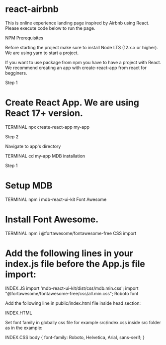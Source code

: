 # react-airbnb

This is online experience landing page inspired by Airbnb using React.
Please execute code below to run the page.

NPM
Prerequisites

Before starting the project make sure to install Node LTS (12.x.x or higher). We are using yarn to start a project.

If you want to use package from npm you have to have a project with React. We recommend creating an app with create-react-app from react for begginers.

Step 1

# Create React App. We are using React 17+ version.

TERMINAL
npx create-react-app my-app

Step 2

Navigate to app's directory

TERMINAL
cd my-app
MDB installation

Step 1

# Setup MDB

TERMINAL
npm i mdb-react-ui-kit
Font Awesome

# Install Font Awesome.

TERMINAL
npm i @fortawesome/fontawesome-free
CSS import

# Add the following lines in your index.js file before the App.js file import:

INDEX.JS
import 'mdb-react-ui-kit/dist/css/mdb.min.css';
import "@fortawesome/fontawesome-free/css/all.min.css";
Roboto font

Add the following line in public/index.html file inside head section:

INDEX.HTML
<link href="https://fonts.googleapis.com/css?family=Roboto:300,400,500,700&display=swap" rel="stylesheet" />
Set font family in globally css file for example src/index.css inside src folder as in the example:

INDEX.CSS
body {
  font-family: Roboto, Helvetica, Arial, sans-serif;
}
